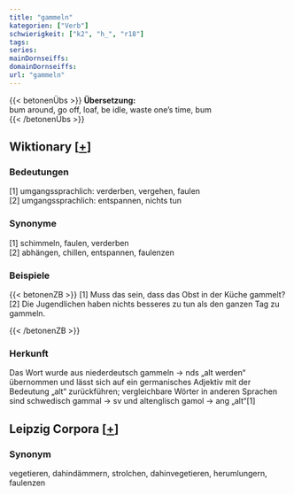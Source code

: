 ```yaml
---
title: "gammeln"
kategorien: ["Verb"]
schwierigkeit: ["k2", "h_", "r18"]
tags:
series:
mainDornseiffs:
domainDornseiffs:
url: "gammeln"
---
```


{{< betonenÜbs >}}
**Übersetzung:**  
bum around, go off, loaf, be idle, waste one’s time, bum  
{{< /betonenÜbs >}}

## Wiktionary [[+](https://de.wiktionary.org/wiki/gammeln)]

### Bedeutungen
[1] umgangssprachlich: verderben, vergehen, faulen  
[2] umgangssprachlich: entspannen, nichts tun  

### Synonyme
[1] schimmeln, faulen, verderben  
[2] abhängen, chillen, entspannen, faulenzen  

### Beispiele
{{< betonenZB >}}
[1] Muss das sein, dass das Obst in der Küche gammelt?  
[2] Die Jugendlichen haben nichts besseres zu tun als den ganzen Tag zu gammeln.  

{{< /betonenZB >}}
### Herkunft
Das Wort wurde aus niederdeutsch gammeln → nds „alt werden“ übernommen und lässt sich auf ein germanisches Adjektiv mit der Bedeutung „alt“ zurückführen; vergleichbare Wörter in anderen Sprachen sind schwedisch gammal → sv und altenglisch gamol → ang „alt“[1]  


## Leipzig Corpora [[+](https://corpora.uni-leipzig.de/en/res?word=gammeln&corpusId=deu_newscrawl-public_2018)]


### Synonym
vegetieren, dahindämmern, strolchen, dahinvegetieren, herumlungern, faulenzen

